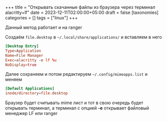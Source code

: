 +++
title = "Открывать скачанные файлы из браузера через терминал alacritty+lf"
date = 2023-12-11T02:00:00+05:00
draft = false
[taxonomies]
categories = []
tags = ["linux"]
+++

Данный метод работает и на ranger

Создаём `file.desktop` в ``~/.local/share/applications/`` и вставляем в него

```conf
[Desktop Entry]
Type=Application
Name=File Manager
Exec=alacritty -e lf %u
NoDisplay=true
```

Далее сохраняем и потом редактируем ``~/.config/mimeapps.list`` и меняем

```conf
[Default Applications]
inode/directory=file.desktop
```

Браузер будет считывать mime лист и тот в свою очередь будет открывать терминал, а терминал с опцией **-e** открывает файловый менеджер LF или ranger
